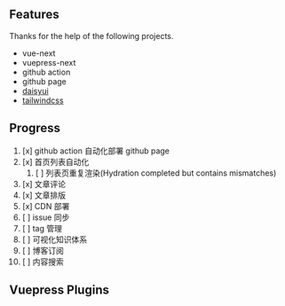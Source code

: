 ## Features

Thanks for the help of the following projects.

- vue-next
- vuepress-next
- github action
- github page
- [daisyui](https://github.com/saadeghi/daisyui)
- [tailwindcss](https://tailwindcss.com/)

## Progress

1. [x] github action 自动化部署 github page
2. [x] 首页列表自动化
   1. [ ] 列表页重复渲染(Hydration completed but contains mismatches)
3. [x] 文章评论
4. [x] 文章排版
5. [x] CDN 部署
6. [ ] issue 同步
7. [ ] tag 管理
8.  [ ] 可视化知识体系
9.  [ ] 博客订阅
10. [ ] 内容搜索

## Vuepress Plugins
